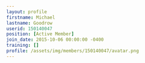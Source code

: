 ```yaml
---
layout: profile
firstname: Michael
lastname: Goodrow
userid: 150140047
position: [Active Member]
join_date: 2015-10-06 00:00:00 -0400
training: []
profile: /assets/img/members/150140047/avatar.png
---
```

